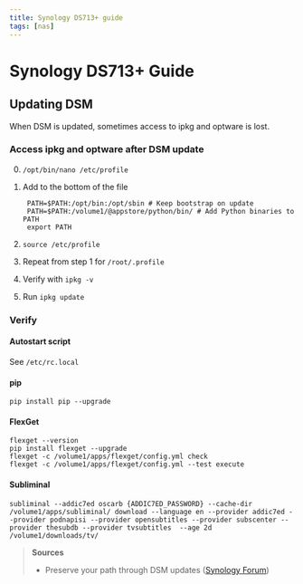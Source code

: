 ```yaml
---
title: Synology DS713+ guide
tags: [nas]
---
```


# Synology DS713+ Guide

## Updating DSM

When DSM is updated, sometimes access to ipkg and optware is lost.

### Access ipkg and optware after DSM update

0. `/opt/bin/nano /etc/profile`
0. Add to the bottom of the file

        PATH=$PATH:/opt/bin:/opt/sbin # Keep bootstrap on update
        PATH=$PATH:/volume1/@appstore/python/bin/ # Add Python binaries to PATH
        export PATH

0. `source /etc/profile`
0. Repeat from step 1 for `/root/.profile`
0. Verify with `ipkg -v`
0. Run `ipkg update` 

### Verify

#### Autostart script

See `/etc/rc.local`

#### pip

    pip install pip --upgrade
    
#### FlexGet

    flexget --version
    pip install flexget --upgrade
    flexget -c /volume1/apps/flexget/config.yml check
    flexget -c /volume1/apps/flexget/config.yml --test execute

#### Subliminal

    subliminal --addic7ed oscarb {ADDIC7ED_PASSWORD} --cache-dir /volume1/apps/subliminal/ download --language en --provider addic7ed --provider podnapisi --provider opensubtitles --provider subscenter --provider thesubdb --provider tvsubtitles  --age 2d /volume1/downloads/tv/
    
    
> **Sources**
> * Preserve your path through DSM updates ([Synology Forum](http://forum.synology.com/enu/viewtopic.php?f=40&t=95756))
    
